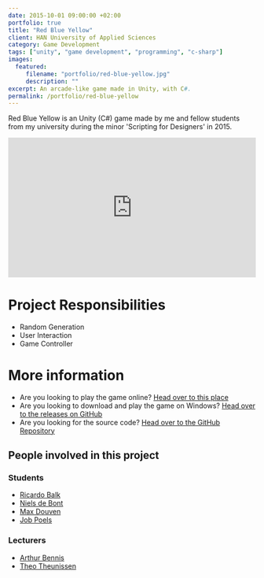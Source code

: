 ```yaml
---
date: 2015-10-01 09:00:00 +02:00
portfolio: true
title: "Red Blue Yellow"
client: HAN University of Applied Sciences
category: Game Development
tags: ["unity", "game development", "programming", "c-sharp"]
images:
  featured:
     filename: "portfolio/red-blue-yellow.jpg"
     description: ""
excerpt: An arcade-like game made in Unity, with C#.
permalink: /portfolio/red-blue-yellow
---
```


Red Blue Yellow is an Unity (C#) game made by me and fellow students from my university during the minor 'Scripting for Designers' in 2015.



<ClientOnly>
<style type="text/css">.iframe-container {
  overflow: hidden;
  padding-top: 56.25%;
  position: relative;
} .iframe-container iframe {
   border: 0;
   height: 100%;
   left: 0;
   position: absolute;
   top: 0;
   width: 100%;}</style>
</ClientOnly>

<ClientOnly>
<div class="iframe-container">
<iframe width="100%" height="640" src="https://ellipticcurv3.keybase.pub/RedBlueYellow-WebGL/">
</iframe></div>
</ClientOnly>

# Project Responsibilities

- Random Generation
- User Interaction
- Game Controller

# More information

- Are you looking to play the game online? [Head over to this place](https://ellipticcurv3.keybase.pub/RedBlueYellow-WebGL/)
- Are you looking to download and play the game on Windows? [Head over to the releases on GitHub](https://github.com/ellipticcurv3/RedBlueYellow/releases/latest)
- Are you looking for the source code? [Head over to the GitHub Repository](https://github.com/ellipticcurv3/RedBlueYellow)


## People involved in this project

### Students

- [Ricardo Balk](https://www.linkedin.com/in/ellipticcurv3)
- [Niels de Bont](https://www.linkedin.com/in/niels-de-bont-3169a185/)
- [Max Douven](https://www.linkedin.com/in/max-douven-5b3365144/)
- [Job Poels](https://www.linkedin.com/in/job-poels-581125b9/)

### Lecturers

- [Arthur Bennis](https://www.linkedin.com/in/arthurbennis/)
- [Theo Theunissen](https://www.linkedin.com/in/theo-theunissen-83246a/)
